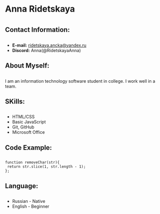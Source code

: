 # Anna Ridetskaya <h1>
## Contact Information: <h2>
* **E-mail:** ridetskaya.ancka@yandex.ru
* **Discord:** Anna(@RidetskayaAnna)
## About Myself: <h2>
I am an information technology software student in college. I work well in a team.
## SKills: <h2>
* HTML/CSS
* Basic JavaScript
* Git, GitHub
* Microsoft Office
 ## Code Example: <h2>
 ```javascript1
 function removeChar(str){
  return str.slice(1, str.length - 1);
};
```
## Language: <h2>
* Russian - Native
* English - Beginner
